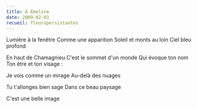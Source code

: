 ```yaml
---
title: À Émeline
date: 2009-02-03
recueil: fleurspersistantes
---
```


Lumière à la fenêtre
Comme une apparition
Soleil et monts au loin
Ciel bleu profond

En haut de Chamagnieu
C'est le sommet d'un monde
Qui évoque ton nom
Ton être et ton visage :

Je vois comme un mirage
Au-delà des nuages

Tu t'allonges bien sage
Dans ce beau paysage

C'est une belle image
